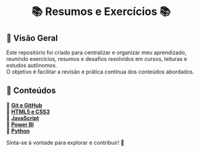 <h1 align="center">📚 Resumos e Exercícios 📚</h1>

## 📌 Visão Geral  
Este repositório foi criado para centralizar e organizar meu aprendizado, reunindo exercícios, resumos e desafios resolvidos em cursos, leituras e estudos autônomos.  
O objetivo é facilitar a revisão e prática contínua dos conteúdos abordados.

## 📂 Conteúdos  
 🔹 **[Git e GitHub](https://github.com/analurod/study/tree/main/git-github)**  
 🔹 **[HTML5 e CSS3](https://github.com/analurod/study/tree/main/html-css)**  
 🔹 **[JavaScript](https://github.com/analurod/study/tree/main/javascript)**  
 🔹 **[Power BI](https://github.com/analurod/study/tree/main/power-bi)**  
 🔹 **[Python](https://github.com/analurod/study/tree/main/Python)**  

Sinta-se à vontade para explorar e contribuir! 🚀  
